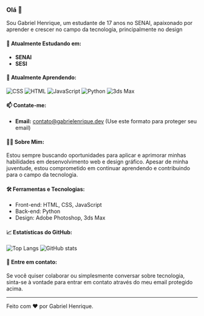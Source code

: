 ### Olá 👋

Sou Gabriel Henrique, um estudante de 17 anos no SENAI, apaixonado por aprender e crescer no campo da tecnologia,
principalmente no design

#### 🚀 Atualmente Estudando em:
- **SENAI**
- **SESI**

#### 🌱 Atualmente Aprendendo:
![CSS](https://cdn.jsdelivr.net/gh/devicons/devicon/icons/css3/css3-original-wordmark.svg)
![HTML](https://cdn.jsdelivr.net/gh/devicons/devicon/icons/html5/html5-original-wordmark.svg)
![JavaScript](https://cdn.jsdelivr.net/gh/devicons/devicon/icons/javascript/javascript-original.svg)
![Python](https://cdn.jsdelivr.net/gh/devicons/devicon/icons/python/python-original.svg)
![3ds Max](https://cdn.jsdelivr.net/gh/devicons/devicon/icons/3dsmax/3dsmax-original.svg)

#### 📫 Contate-me:
- **Email:** contato@gabrielenrique.dev (Use este formato para proteger seu email)

#### 👨‍🎓 Sobre Mim:
Estou sempre buscando oportunidades para aplicar e aprimorar minhas habilidades em desenvolvimento web e design gráfico. Apesar de minha juventude, estou comprometido em continuar aprendendo e contribuindo para o campo da tecnologia.

#### 🛠️ Ferramentas e Tecnologias:
- Front-end: HTML, CSS, JavaScript
- Back-end: Python
- Design: Adobe Photoshop, 3ds Max

#### 📈 Estatísticas do GitHub:
![Top Langs](https://github-readme-stats.vercel.app/api/top-langs/?username=BaierRP017&layout=compact&langs_count=4&theme=dracula)
![GitHub stats](https://github-readme-stats.vercel.app/api?username=BaierRP017&show_icons=true&theme=dracula&include_all_commits=true&count_private=true)

#### 🤝 Entre em contato:
Se você quiser colaborar ou simplesmente conversar sobre tecnologia, sinta-se à vontade para entrar em contato através do meu email protegido acima.

---

Feito com ❤️ por Gabriel Henrique.


